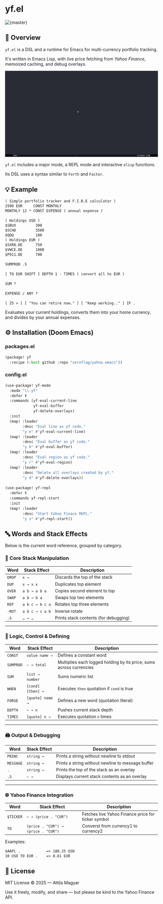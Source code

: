 # yf.el

![{master}](https://github.com/zeroflag/yahoo.emacs/actions/workflows/ci.yml/badge.svg)

## 📝 Overview

`yf.el` is a DSL and a runtime for Emacs for multi-currency portfolio tracking. 

It's written in Emacs Lisp, with live price fetching from *Yahoo Finance*, memoized caching, and debug overlays.

<img src="imgs/demo.gif" alt="fib" />

`yf.el` includes a major mode, a REPL mode and interactive `elisp` functions. 

Its DSL uses a syntax similar to `Forth` and `Factor`.


## 💡 Example

```Forth
( Simple portfolio tracker and F.I.R.E calculator )
2500 EUR     CONST MONTHLY
MONTHLY 12 * CONST EXPENSE ( annual expense )

( Holdings USD )
$SBUX         300
$SCHD         3500
$QQQ          100
( Holdings EUR )
$SXR8.DE      750
$VWCE.DE      1800
$P911.DE      700

SUMPROD .S

[ TO EUR SHIFT ] DEPTH 1 - TIMES ( convert all to EUR )

SUM ?

EXPENSE / ANY ?

[ 25 > ] [ "You can retire now." ] [ "Keep working.." ] IF .
```

Evaluates your current holdings, converts them into your home currency, and divides by your annual expenses.

## ⚙️ Installation (Doom Emacs)

### packages.el

```lisp
(package! yf
  :recipe (:host github :repo "zeroflag/yahoo.emacs"))
```

### config.el

```lisp
(use-package! yf-mode
  :mode "\\.yf"
  :defer t
  :commands (yf-eval-current-line
             yf-eval-buffer
             yf-delete-overlays)
  :init
  (map! :leader
        :desc "Eval line as yf code."
        "y e" #'yf-eval-current-line)
  (map! :leader
        :desc "Eval buffer as yf code."
        "y b" #'yf-eval-buffer)
  (map! :leader
        :desc "Eval region as yf code."
        "y r" #'yf-eval-region)
  (map! :leader
        :desc "Delete all overlays created by yf."
        "y d" #'yf-delete-overlays))

(use-package! yf-repl
  :defer t
  :commands yf-repl-start
  :init
  (map! :leader
        :desc "Start Yahoo Finace REPL."
        "y s" #'yf-repl-start))
```

## 🔤 Words and Stack Effects

Below is the current word reference, grouped by category.

### 🔧 Core Stack Manipulation

| Word   | Stack Effect    | Description                           |
| ------ | --------------- | ------------------------------------- |
| `DROP` | `x →`           | Discards the top of the stack         |
| `DUP`  | `x → x x`       | Duplicates top element                |
| `OVER` | `a b → a b a`   | Copies second element to top          |
| `SWAP` | `a b → b a`     | Swaps top two elements                |
| `ROT`  | `a b c → b c a` | Rotates top three elements            |
| `-ROT` | `a b c → c a b` | Inverse rotate                        |
| `.S`   | `… → …`         | Prints stack contents (for debugging) |

---

### 🧠 Logic, Control & Defining 

| Word      | Stack Effect                            | Description                                   |
| --------- | --------------------------------------- | --------------------------------------------- |
| `CONST`   | `value name →`                          | Defines a constant word                                             |
| `SUMPROD` | `— → total`                             | Multiplies each logged holding by its price, sums across currencies |
| `SUM`     | `list → number`                         | Sums numeric list                                                   |
| `WHEN`    | `[cond] [then] →`                       | Executes `then` quotation if `cond` is true   |
| `FORGE`   | `[quote] name →`                        | Defines a new word (quotation literal)        |
| `DEPTH`   | `— → n`                                 | Pushes current stack depth                    |
| `TIMES`   | `[quote] n →`                           | Executes quotation `n` times                  |

---

### 🖨️ Output & Debugging

| Word     | Stack Effect   | Description                                          |
| ---------| -------------- | ---------------------------------------------------- |
| `PRINC`  | `string →`     | Prints a string without newline to stdout            |
| `MESSAGE`| `string →`     | Prints a string without newline to message buffer    |
| `.`      | `string →`     | Prints the top of the stack as an overlay            |
| `.S`     | `— →`          | Displays current stack contents as an overlay        |

---

### 🌐 Yahoo Finance Integration

| Word                 | Stack Effect                                | Description                                        |
| -------------------- | ------------------------------------------- | -------------------------------------------------- |
| `$TICKER`            | `— → (price . "CUR")`                       | Fetches live Yahoo Finance price for ticker symbol |
| `TO`                 | `(price . "CUR") → (price . "CUR")`         | Converst from currency1 to currency2               |

Examples:

```Forth
$AAPL .            => 180.25 USD
10 USD TO EUR .    => 8.61 EUR
```

## 📜 License

MIT License © 2025 — Attila Magyar

Use it freely, modify, and share — but please be kind to the Yahoo Finance API.

